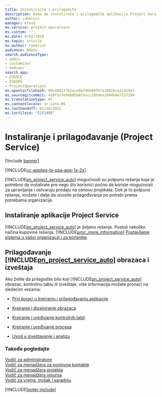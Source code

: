 ```yaml
---
title: Instalirajte i prilagodite
description: Kako da instalirate i prilagodite aplikaciju Project Service
author: ruhercul
manager: kfend
ms.service: project-operations
ms.custom: ''
ms.date: 8/03/2018
ms.topic: article
ms.author: ruhercul
audience: Admin
search.audienceType:
- admin
- customizer
- enduser
search.app:
- D365CE
- D365PS
- ProjectOperations
ms.openlocfilehash: 89c480177b2ace9a746b60f57e10926ce2cd59e1
ms.sourcegitcommit: 418fa1fe9d605b8faccc2d5dee1b04b4e753f194
ms.translationtype: HT
ms.contentlocale: sr-Latn-RS
ms.lasthandoff: 02/10/2021
ms.locfileid: "5151495"
---
```

# <a name="install-and-customize-project-service"></a>Instaliranje i prilagođavanje (Project Service)

[!include [banner](../includes/psa-now-project-operations.md)]

[!INCLUDE[cc-applies-to-psa-app-1x-2x](../includes/cc-applies-to-psa-app-1x-2x.md)]

[!INCLUDE[pn_project_service_auto](../includes/pn-project-service-auto.md)] mogućnosti su potpuno rešenje koje je potrebno da instalirate pre nego što korisnici počnu da koriste mogućnosti za upravljanje i ostvaruju prodaju na osnovu projekata. Dok je to potpuno rešenje, možete i dalje da unosite prilagođavanja po potrebi prema potrebama organizacije.  
<!-- TODO: I expect to find the information on how to get and install this here. Please find that and add it here. Same for Project Service.--> 
  
## <a name="install-project-service"></a>Instaliranje aplikacije Project Service  
 [!INCLUDE[pn_project_service_auto](../includes/pn-project-service-auto.md)] je željeno rešenje. Postoji nekoliko načina kupovine rešenja. [!INCLUDE[proc_more_information](../includes/proc-more-information.md)] [Postavljanje sistema u vašoj organizaciji i za korisnike](https://docs.microsoft.com/dynamics365/customerengagement/on-premises/admin/onboard-your-organization-and-users-to-dynamics-365-online).  
  
## <a name="customize-pn_project_service_auto-forms-and-reports"></a>Prilagođavanje [!INCLUDE[pn_project_service_auto](../includes/pn-project-service-auto.md)] obrazaca i izveštaja  
 Ako želite da prilagodite bilo koji [!INCLUDE[pn_project_service_auto](../includes/pn-project-service-auto.md)] obrazac, kontrolnu tablu ili izveštaje, više informacija možete pronaći na sledećim vezama:  
  
- [Prvi koraci u kreiranju i prilagođavanju aplikacije](https://docs.microsoft.com/dynamics365/customerengagement/on-premises/customize/getting-started-customization)  
  
- [Kreiranje i dizajniranje obrazaca](https://docs.microsoft.com/dynamics365/customerengagement/on-premises/customize/create-design-forms)  
  
- [Kreiranje i uređivanje kontrolnih tabli](https://docs.microsoft.com/dynamics365/customerengagement/on-premises/customize/create-edit-dashboards)  
  
- [Kreiranje i uređivanje procesa](https://docs.microsoft.com/dynamics365/customerengagement/on-premises/customize/guide-staff-through-common-tasks-processes)  
  
- [Uvod u izveštavanje i analizu](https://docs.microsoft.com/dynamics365/customerengagement/on-premises/analytics/reporting-analytics-with-dynamics-365)  
  
### <a name="see-also"></a>Takođe pogledajte  
 [Vodič za administratore](../psa/admin-guide.md)   
 [Vodič za menadžera za poslovne kontakte](../psa/account-manager-guide.md)   
 [Vodič za menadžera projekta](../psa/project-manager-guide.md)   
 [Vodič za menadžera resursa](../psa/resource-manager-guide.md)   
 [Vodič za vreme, trošak i saradnju](../psa/time-expense-collaboration-guide.md)


[!INCLUDE[footer-include](../includes/footer-banner.md)]